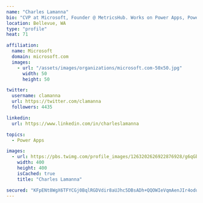 ```yaml
---
name: "Charles Lamanna"
bio: "CVP at Microsoft, Founder @ MetricsHub. Works on Power Apps, Power Automate, Power Virtual Agent, Common Data Service and Dynamics 365."
location: Bellevue, WA
type: "profile"
heat: 71

affiliation:
  name: Microsoft
  domain: microsoft.com
  images:
    - url: "/assets/images/organizations/microsoft.com-50x50.jpg"
      width: 50
      height: 50

twitter:
  username: clamanna
  url: https://twitter.com/clamanna
  followers: 4435

linkedin:
  url: https://www.linkedin.com/in/charleslamanna

topics:
  - Power Apps

images:
  - url: https://pbs.twimg.com/profile_images/1263202626922876928/g6qGbHZ-_400x400.jpg
    width: 400
    height: 400
    isCached: true
    title: "Charles Lamanna"

secured: "KFpENt8WgX6TFYCGj0BqlRGDVdir8aUJhc5DBsADh+QQOWIeVqmAenJIr4odu92fDAzNL44g6yslfRIXX9/gNzh1Mt7bIFCpqRjJHBPYKiOCO6MVVMz/wwRq7ZhVCVfmI8yXdL0fTjQAuYw3E+nDlVeo9Phfa+tZTRZ51Ol0RWXzqLN29OOIYggE698B82AyL/7oP8DDuIrXJngafsWISITGOUYdTLdvQSPEvOLtB0o+Tt5CqY9fRqnZcieSLgXT+d5Da4vU9B2A01k62TLzp/HFbTcQW+bbtON0SbVU9c7hLHnh9GV2dDrO1pv9Ithjm6eAWVSRhcyElbMoqVK1/MBkfjQw4N6iowyfcPZy2naqukqaSNiDmhhU/hxIpiUuKEckE/k7rq9zD1yY5VQSndxfSVDYyIrTBNrDmCxAlFg=;/4xiBI7d3YDAb50sOxulxw=="
---
```


